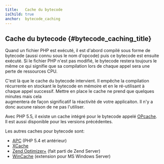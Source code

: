 ```yaml
---
title:   Cache du bytecode
isChild: true
anchor:  bytecode_caching
---
```


## Cache du bytecode {#bytecode_caching_title}

Quand un fichier PHP est exécuté, il est d'abord compilé sous forme de bytecode (aussi connu sous le nom d'opcode) 
puis ce bytecode est ensuite exécuté.
Si le fichier PHP n'est pas modifié, le bytecode restera toujours le même ce qui signifie que sa compilation lors de 
chaque appel sera une perte de ressources CPU.

C'est là que le cache du bytecode intervient. Il empêche la compilation récurrente en stockant le bytecode en mémoire 
et en le ré-utilisant à chaque appel successif. Mettre en place le cache ne prend que quelques minutes mais cela  
augmentera de façon significatif la réactivité de votre applicaiton. Il n'y a donc aucune raison de ne pas l'utiliser.

Avec PHP 5.5, il existe un cache intégré pour le bytecode appelé [OPcache](http://php.net/manual/fr/book.opcache.php). 
Il est aussi disponible pour les versions précédentes.

Les autres caches pour bytecode sont:

* [APC](http://php.net/manual/fr/book.apc.php) (PHP 5.4 et antérieur)
* [XCache](http://xcache.lighttpd.net/)
* [Zend Optimizer+](http://www.zend.com/products/server/) (fait parti de Zend Server)
* [WinCache](http://www.iis.net/download/wincacheforphp) (extension pour MS Windows Server)
